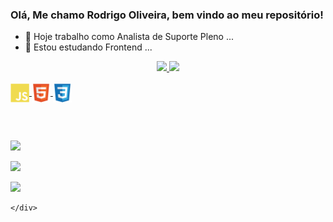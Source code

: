 ### Olá, Me chamo Rodrigo Oliveira, bem vindo ao meu repositório!


- 🔭 Hoje trabalho como Analista de Suporte Pleno ...
- 🌱 Estou estudando Frontend ...

<div align="center">
  <a href="https://github.com/Rdoliv-19">
  <img height="160em" src="https://github-readme-stats.vercel.app/api?username=rdoliv-19&show_icons=true&theme=dark&include_all_commits=true&count_private=true"/>
  <img height="160em" src="https://github-readme-stats.vercel.app/api/top-langs/?username=rdoliv-19&layout=compact&langs_count=7&theme=dark"/>
</div>

  <div style="display: inline_block"><br>
  <img align="center" alt="Rodrigo-Js" height="30" width="30" src="https://raw.githubusercontent.com/devicons/devicon/master/icons/javascript/javascript-plain.svg">
  <img align="center" alt="Rodrigo-HTML" height="30" width="30" src="https://raw.githubusercontent.com/devicons/devicon/master/icons/html5/html5-original.svg">
  <img align="center" alt="Rodrigo-CSS" height="30" width="30" src="https://raw.githubusercontent.com/devicons/devicon/master/icons/css3/css3-original.svg">
 

  ##
  <div style="display: inline_block"><br>
       
  <a href="https://www.instagram.com/diigolliveira/" target="_blank"><img src="https://img.shields.io/badge/-Instagram-%23E4405F?style=for-the-badge&logo=instagram&logoColor=white" target="_blank"></a>

  <a href="https://www.linkedin.com/in/rodrigo-dev/" target="_blank"><img src="https://img.shields.io/badge/-LinkedIn-%230077B5?style=for-the-badge&logo=linkedin&logoColor=white" target="_blank"></a> 
      
 <a href = "mailto:digo.s.oliv@gmail.com"><img src="https://img.shields.io/badge/-Gmail-%23333?style=for-the-badge&logo=gmail&logoColor=white" target="_blank"></a>
    
    </div>
  
